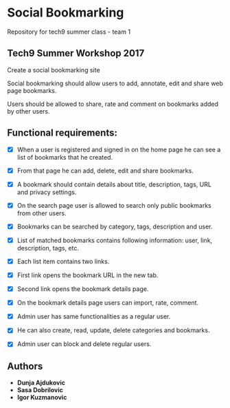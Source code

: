 # Social Bookmarking
Repository for tech9 summer class - team 1

## Tech9 Summer Workshop 2017

Create a social bookmarking site

Social bookmarking should allow users to add, annotate, edit and share web page bookmarks.

Users should be allowed to share, rate and comment on bookmarks added by other users.


## Functional requirements:
- [x]  When a user is registered and signed in on the home page he can see a list of bookmarks that he created.

- [x]  From that page he can add, delete, edit and share bookmarks.

- [x] A bookmark should contain details about title, description, tags, URL and privacy settings.

- [x] On the search page user is allowed to search only public bookmarks from other users.

- [x] Bookmarks can be searched by category, tags, description and user.

- [x] List of matched bookmarks contains following information: user, link, description, tags, etc.

- [x] Each list item contains two links.

- [x] First link opens the bookmark URL in the new tab.

- [x] Second link opens the bookmark details page.

- [x] On the bookmark details page users can import, rate, comment.

- [x] Admin user has same functionalities as a regular user.

- [x] He can also create, read, update, delete categories and bookmarks.

- [x] Admin user can block and delete regular users.

## Authors
* **Dunja Ajdukovic**
* **Sasa Dobrilovic**
* **Igor Kuzmanovic**
